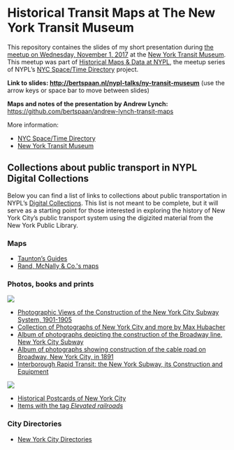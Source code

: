 # Historical Transit Maps at The New York Transit Museum

This repository containes the slides of my short presentation during [the meetup on Wednesday, November 1, 2017](https://www.meetup.com/historical-data-and-maps-at-nypl/events/244072360/) at the [New York Transit Museum](http://www.nytransitmuseum.org/). This meetup was part of [Historical Maps & Data at NYPL](https://www.meetup.com/historical-data-and-maps-at-nypl/), the meetup series of NYPL’s [NYC Space/Time Directory](http://spacetime.nypl.org) project.

__Link to slides: http://bertspaan.nl/nypl-talks/ny-transit-museum__ (use the arrow keys or space bar to move between slides)

__Maps and notes of the presentation by Andrew Lynch:__ https://github.com/bertspaan/andrew-lynch-transit-maps

More information:

- [NYC Space/Time Directory](http://spacetime.nypl.org)
- [New York Transit Museum](http://www.nytransitmuseum.org/)

## Collections about public transport in NYPL Digital Collections

Below you can find a list of links to collections about public transportation in NYPL’s [Digital Collections](http://digitalcollections.nypl.org). This list is not meant to be complete, but it will serve as a starting point for those interested in exploring the history of New York City’s public transport system using the digizited material from the New York Public Library.

### Maps

- [Taunton’s Guides](https://digitalcollections.nypl.org/search/index?utf8=%E2%9C%93&keywords=taunton%27s+guide)
- [Rand, McNally & Co.'s maps](https://digitalcollections.nypl.org/search/index?filters%5Btype%5D=cartographic&keywords=rand+mcnally)

### Photos, books and prints

![](http://bertspaan.nl/nypl-talks-assets/images/510d47e2-f20e-a3d9-e040-e00a18064a99.jpg)

- [Photographic Views of the Construction of the New York City Subway System, 1901-1905](https://digitalcollections.nypl.org/collections/photographic-views-of-the-construction-of-the-new-york-city-subway-system#/?tab=about)
- [Collection of Photographs of New York City and more by Max Hubacher](https://digitalcollections.nypl.org/collections/collection-of-photographs-of-new-york-city-new-york-state-and-more-by-max#/?tab=about
)
- [Album of photographs depicting the construction of the Broadway line, New York City Subway](http://digitalcollections.nypl.org/collections/album-of-photographs-depicting-the-construction-of-the-broadway-line-new-york#/?tab=about)
- [Album of photographs showing construction of the cable road on Broadway, New York City, in 1891](http://digitalcollections.nypl.org/collections/album-of-photographs-showing-construction-of-the-cable-road-on-broadway-new-york#/?tab=about)
- [Interborough Rapid Transit: the New York Subway, its Construction and Equipment](https://digitalcollections.nypl.org/collections/interborough-rapid-transit-the-new-york-subway-its-construction-and-equipment#/?tab=about
)

![](http://bertspaan.nl/nypl-talks-assets/images/510d47dc-9b49-a3d9-e040-e00a18064a99.jpg)

- [Historical Postcards of New York City](https://digitalcollections.nypl.org/collections/historical-postcards-of-new-york-city#/?tab=navigation&roots=83:0c984590-13d6-0135-276a-312f2294ae90)
- [Items with the tag _Elevated railroads_](https://digitalcollections.nypl.org/search/index?filters%5Btopic_mtxt_s%5D%5B%5D=Elevated%20railroads)

### City Directories

- [New York City Directories](https://digitalcollections.nypl.org/collections/new-york-city-directories#/?tab=about)
